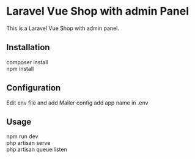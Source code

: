 # Laravel Vue Shop with admin Panel

This is a Laravel Vue Shop with admin panel.

## Installation

composer install
<br>
npm install

## Configuration

Edit env file and add Mailer config
add app name in .env

## Usage

npm run dev
<br>
php artisan serve
<br>
php artisan queue:listen
